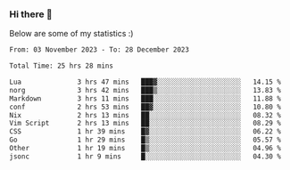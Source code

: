 ### Hi there 👋
Below are some of my statistics :)

<!--START_SECTION:waka-->

```txt
From: 03 November 2023 - To: 28 December 2023

Total Time: 25 hrs 28 mins

Lua              3 hrs 47 mins   ███▓░░░░░░░░░░░░░░░░░░░░░   14.15 %
norg             3 hrs 42 mins   ███▒░░░░░░░░░░░░░░░░░░░░░   13.83 %
Markdown         3 hrs 11 mins   ███░░░░░░░░░░░░░░░░░░░░░░   11.88 %
conf             2 hrs 53 mins   ██▓░░░░░░░░░░░░░░░░░░░░░░   10.80 %
Nix              2 hrs 13 mins   ██░░░░░░░░░░░░░░░░░░░░░░░   08.32 %
Vim Script       2 hrs 13 mins   ██░░░░░░░░░░░░░░░░░░░░░░░   08.29 %
CSS              1 hr 39 mins    █▓░░░░░░░░░░░░░░░░░░░░░░░   06.22 %
Go               1 hr 29 mins    █▒░░░░░░░░░░░░░░░░░░░░░░░   05.57 %
Other            1 hr 19 mins    █▒░░░░░░░░░░░░░░░░░░░░░░░   04.96 %
jsonc            1 hr 9 mins     █░░░░░░░░░░░░░░░░░░░░░░░░   04.30 %
```

<!--END_SECTION:waka-->

<!--
**KlapenHz/KlapenHz** is a ✨ _special_ ✨ repository because its `README.md` (this file) appears on your GitHub profile.

Here are some ideas to get you started:

- 🔭 I’m currently working on ...
- 🌱 I’m currently learning ...
- 👯 I’m looking to collaborate on ...
- 🤔 I’m looking for help with ...
- 💬 Ask me about ...
- 📫 How to reach me: ...
- 😄 Pronouns: ...
- ⚡ Fun fact: ...
-->
